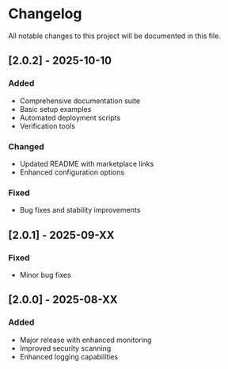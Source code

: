 # Changelog

All notable changes to this project will be documented in this file.

## [2.0.2] - 2025-10-10

### Added
- Comprehensive documentation suite
- Basic setup examples
- Automated deployment scripts
- Verification tools

### Changed
- Updated README with marketplace links
- Enhanced configuration options

### Fixed
- Bug fixes and stability improvements

## [2.0.1] - 2025-09-XX

### Fixed
- Minor bug fixes

## [2.0.0] - 2025-08-XX

### Added
- Major release with enhanced monitoring
- Improved security scanning
- Enhanced logging capabilities
